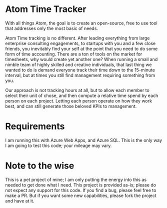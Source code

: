 # Atom Time Tracker

With all things Atom, the goal is to create an open-source, free to use tool that addresses only the most basic of needs.

Atom Time tracking is no different.  After leading everything from large enterprise consulting engagements, to startups with you and a few close friends, you inevitably find your self at the point that you need to do some form of time accounting.  There are a ton of tools on the market for timesheets, why would create yet another one?  When running a small and nimble team of highly skilled and creative individuals, that last thing we wanted to do is demand everyone track their time down to the 15-minute interval, but at times you still find management requiring something from you.  

Our approach is not tracking hours at all, but to allow each member to select their unit of chose, and then compute a relative time spend by each person on each project.  Letting each person operate on how they work best, and can still generate those beloved KPIs to management.

# Requirements

I am running this with Azure Web Apps, and Azure SQL.  This is the only way I am going to test this code; your mileage may vary.

# Note to the wise

This is a pet project of mine; I am only putting the energy into this as needed to get done what I need.  This project is provided as-is; please do not expect any support for this code.  If you find a bug, please feel free to make a PR.  But if you want some new capabilities, please fork the project and have at it.